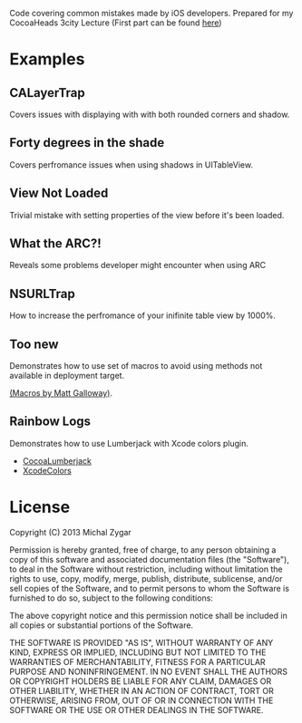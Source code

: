 
Code covering common mistakes made by iOS developers. Prepared for my CocoaHeads 3city Lecture (First part can be found [here](http://www.slideshare.net/MichaZygar/cocoa-heads))

# Examples

## CALayerTrap

Covers issues with displaying with with both rounded corners and shadow.


## Forty degrees in the shade

Covers perfromance issues when using shadows in UITableView.

## View Not Loaded

Trivial mistake with setting properties of the view before it's been loaded.

## What the ARC?!

Reveals some problems developer might encounter when using ARC

## NSURLTrap

How to increase the perfromance of your inifinite table view by 1000%.

## Too new

Demonstrates how to use set of macros to avoid using methods not available in deployment target.

[(Macros by Matt Galloway)](https://github.com/mattjgalloway/MJGFoundation).

## Rainbow Logs

Demonstrates how to use Lumberjack with Xcode colors plugin.

*  [CocoaLumberjack](https://github.com/robbiehanson/CocoaLumberjack)
*  [XcodeColors](https://github.com/robbiehanson/XcodeColors)



License
=======

Copyright (C) 2013 Michal Zygar

Permission is hereby granted, free of charge, to any person obtaining a copy of this software and associated documentation files (the "Software"), to deal in the Software without restriction, including without limitation the rights to use, copy, modify, merge, publish, distribute, sublicense, and/or sell copies of the Software, and to permit persons to whom the Software is furnished to do so, subject to the following conditions:

The above copyright notice and this permission notice shall be included in all copies or substantial portions of the Software.

THE SOFTWARE IS PROVIDED "AS IS", WITHOUT WARRANTY OF ANY KIND, EXPRESS OR IMPLIED, INCLUDING BUT NOT LIMITED TO THE WARRANTIES OF MERCHANTABILITY, FITNESS FOR A PARTICULAR PURPOSE AND NONINFRINGEMENT. IN NO EVENT SHALL THE AUTHORS OR COPYRIGHT HOLDERS BE LIABLE FOR ANY CLAIM, DAMAGES OR OTHER LIABILITY, WHETHER IN AN ACTION OF CONTRACT, TORT OR OTHERWISE, ARISING FROM, OUT OF OR IN CONNECTION WITH THE SOFTWARE OR THE USE OR OTHER DEALINGS IN THE SOFTWARE.